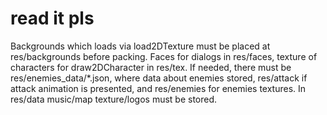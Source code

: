# read it pls

Backgrounds which loads via load2DTexture must be placed at res/backgrounds before packing. Faces for dialogs in res/faces, texture of characters for draw2DCharacter in res/tex. If needed, there must be res/enemies_data/*.json, where data about enemies stored, res/attack if attack animation is presented, and res/enemies for enemies textures. In res/data music/map texture/logos must be stored.